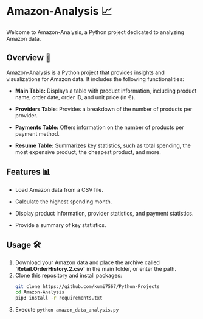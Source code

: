 # Amazon-Analysis 📈

Welcome to Amazon-Analysis, a Python project dedicated to analyzing Amazon data.

## Overview 🚀

Amazon-Analysis is a Python project that provides insights and visualizations for Amazon data. It includes the following functionalities:

- **Main Table:** Displays a table with product information, including product name, order date, order ID, and unit price (in €).

- **Providers Table:** Provides a breakdown of the number of products per provider.

- **Payments Table:** Offers information on the number of products per payment method.

- **Resume Table:** Summarizes key statistics, such as total spending, the most expensive product, the cheapest product, and more.

## Features 📊

- Load Amazon data from a CSV file.

- Calculate the highest spending month.

- Display product information, provider statistics, and payment statistics.

- Provide a summary of key statistics.

## Usage 🛠️

1. Download your Amazon data and place the archive called **'Retail.OrderHistory.2.csv'** in the main folder, or enter the path.
2. Clone this repository and install packages:
   ```bash
   git clone https://github.com/kumi7567/Python-Projects
   cd Amazon-Analysis
   pip3 install -r requirements.txt
   ```
3. Execute `python amazon_data_analysis.py`
